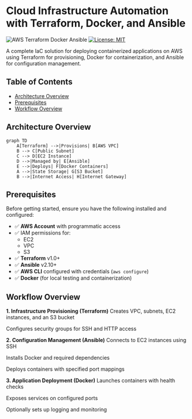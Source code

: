 # Cloud Infrastructure Automation with Terraform, Docker, and Ansible

![AWS Terraform Docker Ansible](https://img.shields.io/badge/AWS-Terraform_Ansible_Docker-orange) 
[![License: MIT](https://img.shields.io/badge/License-MIT-blue.svg)](LICENSE)

A complete IaC solution for deploying containerized applications on AWS using Terraform for provisioning, Docker for containerization, and Ansible for configuration management.

## Table of Contents
- [Architecture Overview](#architecture-overview)
- [Prerequisites](#prerequisites)
- [Workflow Overview](#Workflow-Overview)


## Architecture Overview

```mermaid
graph TD
    A[Terraform] -->|Provisions| B[AWS VPC]
    B --> C[Public Subnet]
    C --> D[EC2 Instance]
    D -->|Managed by| E[Ansible]
    E -->|Deploys| F[Docker Containers]
    A -->|State Storage| G[S3 Bucket]
    B -->|Internet Access| H[Internet Gateway]
```

## Prerequisites

Before getting started, ensure you have the following installed and configured:

- ✅ **AWS Account** with programmatic access
- ✅ IAM permissions for:
  - EC2
  - VPC
  - S3
- ✅ **Terraform** v1.0+
- ✅ **Ansible** v2.10+
- ✅ **AWS CLI** configured with credentials (`aws configure`)
- ✅ **Docker** (for local testing and containerization)

## Workflow Overview
**1. Infrastructure Provisioning (Terraform)**
Creates VPC, subnets, EC2 instances, and an S3 bucket

Configures security groups for SSH and HTTP access

**2. Configuration Management (Ansible)**
Connects to EC2 instances using SSH

Installs Docker and required dependencies

Deploys containers with specified port mappings

**3. Application Deployment (Docker)**
Launches containers with health checks

Exposes services on configured ports

Optionally sets up logging and monitoring


